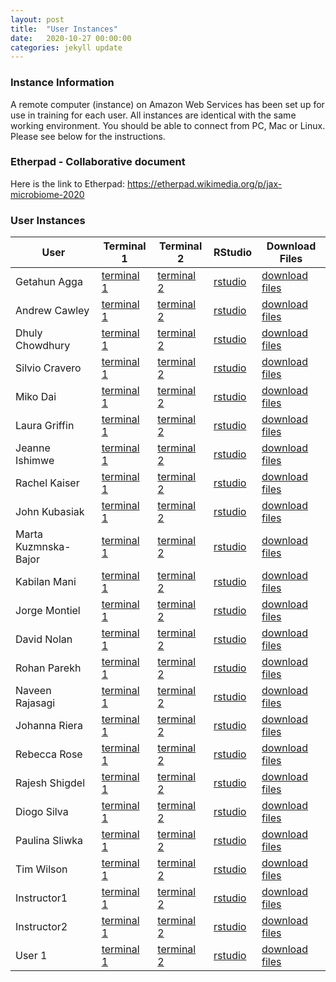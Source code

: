 ```yaml
---
layout: post
title:  "User Instances"
date:   2020-10-27 00:00:00
categories: jekyll update
---
```


### Instance Information

A remote computer (instance) on Amazon Web Services has been set up for use in training for each user. All instances are identical with the same working environment. You should be able to connect from PC, Mac or Linux. Please see below for the instructions.

### Etherpad - Collaborative document
Here is the link to Etherpad: <a href='https://etherpad.wikimedia.org/p/jax-microbiome-2020' target='_blank'>https://etherpad.wikimedia.org/p/jax-microbiome-2020</a>



### User Instances

User                  |  Terminal 1                                                                                                               |  Terminal 2                                                                                                                |  RStudio                                                                                                             |  Download Files
----------------------|---------------------------------------------------------------------------------------------------------------------------|----------------------------------------------------------------------------------------------------------------------------|----------------------------------------------------------------------------------------------------------------------|-------------------------------------------------------------------------------------------------------------------
Getahun Agga          |  <a href='http://microbiome-2127589306.us-east-1.elb.amazonaws.com/getahun/terminal/' target='_blank'>terminal 1</a>      |  <a href='http://microbiome-2127589306.us-east-1.elb.amazonaws.com/getahun/terminal2/' target='_blank'>terminal 2</a>      |  <a href='http://microbiome-2127589306.us-east-1.elb.amazonaws.com/getahun/rstudio' target='_blank'>rstudio</a>      |  <a href='http://microbiome-2127589306.us-east-1.elb.amazonaws.com/getahun/' target='_blank'>download files</a>
Andrew Cawley         |  <a href='http://microbiome-2127589306.us-east-1.elb.amazonaws.com/andrew/terminal/' target='_blank'>terminal 1</a>       |  <a href='http://microbiome-2127589306.us-east-1.elb.amazonaws.com/andrew/terminal2/' target='_blank'>terminal 2</a>       |  <a href='http://microbiome-2127589306.us-east-1.elb.amazonaws.com/andrew/rstudio' target='_blank'>rstudio</a>       |  <a href='http://microbiome-2127589306.us-east-1.elb.amazonaws.com/andrew/' target='_blank'>download files</a>
Dhuly Chowdhury       |  <a href='http://microbiome-2127589306.us-east-1.elb.amazonaws.com/dhuly/terminal/' target='_blank'>terminal 1</a>        |  <a href='http://microbiome-2127589306.us-east-1.elb.amazonaws.com/dhuly/terminal2/' target='_blank'>terminal 2</a>        |  <a href='http://microbiome-2127589306.us-east-1.elb.amazonaws.com/dhuly/rstudio' target='_blank'>rstudio</a>        |  <a href='http://microbiome-2127589306.us-east-1.elb.amazonaws.com/dhuly/' target='_blank'>download files</a>
Silvio Cravero        |  <a href='http://microbiome-2127589306.us-east-1.elb.amazonaws.com/silvio/terminal/' target='_blank'>terminal 1</a>       |  <a href='http://microbiome-2127589306.us-east-1.elb.amazonaws.com/silvio/terminal2/' target='_blank'>terminal 2</a>       |  <a href='http://microbiome-2127589306.us-east-1.elb.amazonaws.com/silvio/rstudio' target='_blank'>rstudio</a>       |  <a href='http://microbiome-2127589306.us-east-1.elb.amazonaws.com/silvio/' target='_blank'>download files</a>
Miko Dai              |  <a href='http://microbiome-2127589306.us-east-1.elb.amazonaws.com/miko/terminal/' target='_blank'>terminal 1</a>         |  <a href='http://microbiome-2127589306.us-east-1.elb.amazonaws.com/miko/terminal2/' target='_blank'>terminal 2</a>         |  <a href='http://microbiome-2127589306.us-east-1.elb.amazonaws.com/miko/rstudio' target='_blank'>rstudio</a>         |  <a href='http://microbiome-2127589306.us-east-1.elb.amazonaws.com/miko/' target='_blank'>download files</a>
Laura Griffin         |  <a href='http://microbiome-2127589306.us-east-1.elb.amazonaws.com/laura/terminal/' target='_blank'>terminal 1</a>        |  <a href='http://microbiome-2127589306.us-east-1.elb.amazonaws.com/laura/terminal2/' target='_blank'>terminal 2</a>        |  <a href='http://microbiome-2127589306.us-east-1.elb.amazonaws.com/laura/rstudio' target='_blank'>rstudio</a>        |  <a href='http://microbiome-2127589306.us-east-1.elb.amazonaws.com/laura/' target='_blank'>download files</a>
Jeanne Ishimwe        |  <a href='http://microbiome-2127589306.us-east-1.elb.amazonaws.com/jeanne/terminal/' target='_blank'>terminal 1</a>       |  <a href='http://microbiome-2127589306.us-east-1.elb.amazonaws.com/jeanne/terminal2/' target='_blank'>terminal 2</a>       |  <a href='http://microbiome-2127589306.us-east-1.elb.amazonaws.com/jeanne/rstudio' target='_blank'>rstudio</a>       |  <a href='http://microbiome-2127589306.us-east-1.elb.amazonaws.com/jeanne/' target='_blank'>download files</a>
Rachel Kaiser         |  <a href='http://microbiome-2127589306.us-east-1.elb.amazonaws.com/rachel/terminal/' target='_blank'>terminal 1</a>       |  <a href='http://microbiome-2127589306.us-east-1.elb.amazonaws.com/rachel/terminal2/' target='_blank'>terminal 2</a>       |  <a href='http://microbiome-2127589306.us-east-1.elb.amazonaws.com/rachel/rstudio' target='_blank'>rstudio</a>       |  <a href='http://microbiome-2127589306.us-east-1.elb.amazonaws.com/rachel/' target='_blank'>download files</a>
John Kubasiak         |  <a href='http://microbiome-2127589306.us-east-1.elb.amazonaws.com/john/terminal/' target='_blank'>terminal 1</a>         |  <a href='http://microbiome-2127589306.us-east-1.elb.amazonaws.com/john/terminal2/' target='_blank'>terminal 2</a>         |  <a href='http://microbiome-2127589306.us-east-1.elb.amazonaws.com/john/rstudio' target='_blank'>rstudio</a>         |  <a href='http://microbiome-2127589306.us-east-1.elb.amazonaws.com/john/' target='_blank'>download files</a>
Marta Kuzmnska-Bajor  |  <a href='http://microbiome-2127589306.us-east-1.elb.amazonaws.com/marta/terminal/' target='_blank'>terminal 1</a>        |  <a href='http://microbiome-2127589306.us-east-1.elb.amazonaws.com/marta/terminal2/' target='_blank'>terminal 2</a>        |  <a href='http://microbiome-2127589306.us-east-1.elb.amazonaws.com/marta/rstudio' target='_blank'>rstudio</a>        |  <a href='http://microbiome-2127589306.us-east-1.elb.amazonaws.com/marta/' target='_blank'>download files</a>
Kabilan Mani          |  <a href='http://microbiome-2127589306.us-east-1.elb.amazonaws.com/kabilan/terminal/' target='_blank'>terminal 1</a>      |  <a href='http://microbiome-2127589306.us-east-1.elb.amazonaws.com/kabilan/terminal2/' target='_blank'>terminal 2</a>      |  <a href='http://microbiome-2127589306.us-east-1.elb.amazonaws.com/kabilan/rstudio' target='_blank'>rstudio</a>      |  <a href='http://microbiome-2127589306.us-east-1.elb.amazonaws.com/kabilan/' target='_blank'>download files</a>
Jorge Montiel         |  <a href='http://microbiome-2127589306.us-east-1.elb.amazonaws.com/jorge/terminal/' target='_blank'>terminal 1</a>        |  <a href='http://microbiome-2127589306.us-east-1.elb.amazonaws.com/jorge/terminal2/' target='_blank'>terminal 2</a>        |  <a href='http://microbiome-2127589306.us-east-1.elb.amazonaws.com/jorge/rstudio' target='_blank'>rstudio</a>        |  <a href='http://microbiome-2127589306.us-east-1.elb.amazonaws.com/jorge/' target='_blank'>download files</a>
David Nolan           |  <a href='http://microbiome-2127589306.us-east-1.elb.amazonaws.com/david/terminal/' target='_blank'>terminal 1</a>        |  <a href='http://microbiome-2127589306.us-east-1.elb.amazonaws.com/david/terminal2/' target='_blank'>terminal 2</a>        |  <a href='http://microbiome-2127589306.us-east-1.elb.amazonaws.com/david/rstudio' target='_blank'>rstudio</a>        |  <a href='http://microbiome-2127589306.us-east-1.elb.amazonaws.com/david/' target='_blank'>download files</a>
Rohan Parekh          |  <a href='http://microbiome-2127589306.us-east-1.elb.amazonaws.com/rohan/terminal/' target='_blank'>terminal 1</a>        |  <a href='http://microbiome-2127589306.us-east-1.elb.amazonaws.com/rohan/terminal2/' target='_blank'>terminal 2</a>        |  <a href='http://microbiome-2127589306.us-east-1.elb.amazonaws.com/rohan/rstudio' target='_blank'>rstudio</a>        |  <a href='http://microbiome-2127589306.us-east-1.elb.amazonaws.com/rohan/' target='_blank'>download files</a>
Naveen Rajasagi       |  <a href='http://microbiome-2127589306.us-east-1.elb.amazonaws.com/naveen/terminal/' target='_blank'>terminal 1</a>       |  <a href='http://microbiome-2127589306.us-east-1.elb.amazonaws.com/naveen/terminal2/' target='_blank'>terminal 2</a>       |  <a href='http://microbiome-2127589306.us-east-1.elb.amazonaws.com/naveen/rstudio' target='_blank'>rstudio</a>       |  <a href='http://microbiome-2127589306.us-east-1.elb.amazonaws.com/naveen/' target='_blank'>download files</a>
Johanna Riera         |  <a href='http://microbiome-2127589306.us-east-1.elb.amazonaws.com/johanna/terminal/' target='_blank'>terminal 1</a>      |  <a href='http://microbiome-2127589306.us-east-1.elb.amazonaws.com/johanna/terminal2/' target='_blank'>terminal 2</a>      |  <a href='http://microbiome-2127589306.us-east-1.elb.amazonaws.com/johanna/rstudio' target='_blank'>rstudio</a>      |  <a href='http://microbiome-2127589306.us-east-1.elb.amazonaws.com/johanna/' target='_blank'>download files</a>
Rebecca Rose          |  <a href='http://microbiome-2127589306.us-east-1.elb.amazonaws.com/rebecca/terminal/' target='_blank'>terminal 1</a>      |  <a href='http://microbiome-2127589306.us-east-1.elb.amazonaws.com/rebecca/terminal2/' target='_blank'>terminal 2</a>      |  <a href='http://microbiome-2127589306.us-east-1.elb.amazonaws.com/rebecca/rstudio' target='_blank'>rstudio</a>      |  <a href='http://microbiome-2127589306.us-east-1.elb.amazonaws.com/rebecca/' target='_blank'>download files</a>
Rajesh Shigdel        |  <a href='http://microbiome-2127589306.us-east-1.elb.amazonaws.com/rajesh/terminal/' target='_blank'>terminal 1</a>       |  <a href='http://microbiome-2127589306.us-east-1.elb.amazonaws.com/rajesh/terminal2/' target='_blank'>terminal 2</a>       |  <a href='http://microbiome-2127589306.us-east-1.elb.amazonaws.com/rajesh/rstudio' target='_blank'>rstudio</a>       |  <a href='http://microbiome-2127589306.us-east-1.elb.amazonaws.com/rajesh/' target='_blank'>download files</a>
Diogo Silva           |  <a href='http://microbiome-2127589306.us-east-1.elb.amazonaws.com/diogo/terminal/' target='_blank'>terminal 1</a>        |  <a href='http://microbiome-2127589306.us-east-1.elb.amazonaws.com/diogo/terminal2/' target='_blank'>terminal 2</a>        |  <a href='http://microbiome-2127589306.us-east-1.elb.amazonaws.com/diogo/rstudio' target='_blank'>rstudio</a>        |  <a href='http://microbiome-2127589306.us-east-1.elb.amazonaws.com/diogo/' target='_blank'>download files</a>
Paulina Sliwka        |  <a href='http://microbiome-2127589306.us-east-1.elb.amazonaws.com/paulina/terminal/' target='_blank'>terminal 1</a>      |  <a href='http://microbiome-2127589306.us-east-1.elb.amazonaws.com/paulina/terminal2/' target='_blank'>terminal 2</a>      |  <a href='http://microbiome-2127589306.us-east-1.elb.amazonaws.com/paulina/rstudio' target='_blank'>rstudio</a>      |  <a href='http://microbiome-2127589306.us-east-1.elb.amazonaws.com/paulina/' target='_blank'>download files</a>
Tim Wilson            |  <a href='http://microbiome-2127589306.us-east-1.elb.amazonaws.com/tim/terminal/' target='_blank'>terminal 1</a>          |  <a href='http://microbiome-2127589306.us-east-1.elb.amazonaws.com/tim/terminal2/' target='_blank'>terminal 2</a>          |  <a href='http://microbiome-2127589306.us-east-1.elb.amazonaws.com/tim/rstudio' target='_blank'>rstudio</a>          |  <a href='http://microbiome-2127589306.us-east-1.elb.amazonaws.com/tim/' target='_blank'>download files</a>
Instructor1           |  <a href='http://microbiome-2127589306.us-east-1.elb.amazonaws.com/instructor1/terminal/' target='_blank'>terminal 1</a>  |  <a href='http://microbiome-2127589306.us-east-1.elb.amazonaws.com/instructor1/terminal2/' target='_blank'>terminal 2</a>  |  <a href='http://microbiome-2127589306.us-east-1.elb.amazonaws.com/instructor1/rstudio' target='_blank'>rstudio</a>  |  <a href='http://microbiome-2127589306.us-east-1.elb.amazonaws.com/instructor1/' target='_blank'>download files</a>
Instructor2           |  <a href='http://microbiome-2127589306.us-east-1.elb.amazonaws.com/instructor2/terminal/' target='_blank'>terminal 1</a>  |  <a href='http://microbiome-2127589306.us-east-1.elb.amazonaws.com/instructor2/terminal2/' target='_blank'>terminal 2</a>  |  <a href='http://microbiome-2127589306.us-east-1.elb.amazonaws.com/instructor2/rstudio' target='_blank'>rstudio</a>  |  <a href='http://microbiome-2127589306.us-east-1.elb.amazonaws.com/instructor2/' target='_blank'>download files</a>
User 1                |  <a href='http://microbiome-2127589306.us-east-1.elb.amazonaws.com/user1/terminal/' target='_blank'>terminal 1</a>        |  <a href='http://microbiome-2127589306.us-east-1.elb.amazonaws.com/user1/terminal2/' target='_blank'>terminal 2</a>        |  <a href='http://microbiome-2127589306.us-east-1.elb.amazonaws.com/user1/rstudio' target='_blank'>rstudio</a>        |  <a href='http://microbiome-2127589306.us-east-1.elb.amazonaws.com/user1/' target='_blank'>download files</a>

